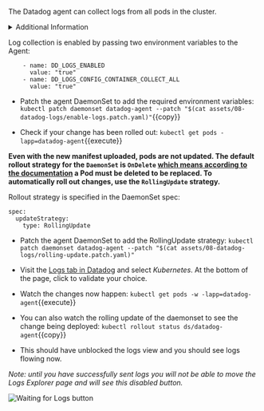 The Datadog agent can collect logs from all pods in the cluster.

<details>
<summary>Additional Information</summary>
The [official documentation](https://docs.datadoghq.com/agent/kubernetes/daemonset_setup/?tab=k8sfile#log-collection) illustrates how to enable log collection.
</details>

Log collection is enabled by passing two environment variables to the Agent:
```
    - name: DD_LOGS_ENABLED
      value: "true"
    - name: DD_LOGS_CONFIG_CONTAINER_COLLECT_ALL
      value: "true"
```

* Patch the agent DaemonSet to add the required environment variables:
`kubectl patch daemonset datadog-agent --patch "$(cat assets/08-datadog-logs/enable-logs.patch.yaml)"`{{copy}}

* Check if your change has been rolled out:
`kubectl get pods -lapp=datadog-agent`{{execute}}

**Even with the new manifest uploaded, pods are not updated. The default rollout strategy for the `DaemonSet` is `OnDelete` [which means according to the documentation](https://kubernetes.io/docs/tasks/manage-daemon/update-daemon-set/) a Pod must be deleted to be replaced. To automatically roll out changes, use the `RollingUpdate` strategy.**

Rollout strategy is specified in the DaemonSet spec:
```
spec:
  updateStrategy:
    type: RollingUpdate
```

* Patch the agent DaemonSet to add the RollingUpdate strategy:
`kubectl patch daemonset datadog-agent --patch "$(cat assets/08-datadog-logs/rolling-update.patch.yaml)"`

* Visit the [Logs tab in Datadog](https://app.datadoghq.com/logs/onboarding/container) and select *Kubernetes*. At the bottom of the page, click to validate your choice.

* Watch the changes now happen:
`kubectl get pods -w -lapp=datadog-agent`{{execute}}

* You can also watch the rolling update of the daemonset to see the change being deployed:
`kubectl rollout status ds/datadog-agent`{{copy}}

* This should have unblocked the logs view and you should see logs flowing now.

_Note: until you have successfully sent logs you will not be able to move the
Logs Explorer page and will see this disabled button._

![Waiting for Logs button](https://cl.ly/25a21f0cb5a1/Screenshot%2525202019-07-10%252520at%25252013.39.04.png)
